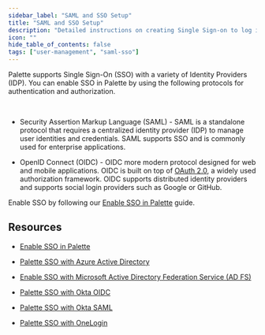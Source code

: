 ```yaml
---
sidebar_label: "SAML and SSO Setup"
title: "SAML and SSO Setup"
description: "Detailed instructions on creating Single Sign-on to log in to Palette using SAML 2.0"
icon: ""
hide_table_of_contents: false
tags: ["user-management", "saml-sso"]
---
```




Palette supports Single Sign-On (SSO) with a variety of Identity Providers (IDP). You can enable SSO in Palette by using the following protocols for authentication and authorization.

<br />


- Security Assertion Markup Language (SAML) - SAML is a standalone protocol that requires a centralized identity provider (IDP) to manage user identities and credentials. SAML supports SSO and is commonly used for enterprise applications.


- OpenID Connect (OIDC) - OIDC more modern protocol designed for web and mobile applications. OIDC is built on top of [OAuth 2.0](https://www.rfc-editor.org/rfc/rfc6749), a widely used authorization framework. OIDC supports distributed identity providers and supports social login providers such as Google or GitHub.

Enable SSO by following our [Enable SSO in Palette](enable-saml.md) guide. 

## Resources

- [Enable SSO in Palette](enable-saml.md)


- [Palette SSO with Azure Active Directory](palette-sso-azure-ad.md)


- [Enable SSO with Microsoft Active Directory Federation Service (AD FS)](palette-sso-with-adfs.md)


- [Palette SSO with Okta OIDC](palette-sso-with-okta.md)


- [Palette SSO with Okta SAML](palette-sso-with-okta-saml.md)


- [Palette SSO with OneLogin](palette-sso-with-onelogin.md)
